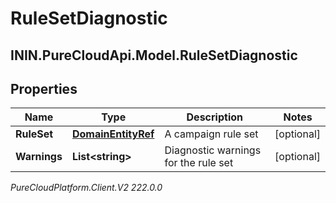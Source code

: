 # RuleSetDiagnostic

## ININ.PureCloudApi.Model.RuleSetDiagnostic

## Properties

|Name | Type | Description | Notes|
|------------ | ------------- | ------------- | -------------|
| **RuleSet** | [**DomainEntityRef**](DomainEntityRef) | A campaign rule set | [optional] |
| **Warnings** | **List&lt;string&gt;** | Diagnostic warnings for the rule set | [optional] |



_PureCloudPlatform.Client.V2 222.0.0_
